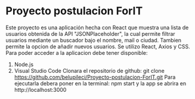 # Proyecto postulacion ForIT #
Este proyecto es una aplicación hecha con React que muestra una lista de usuarios obtenida de la API "JSONPlaceholder", la cual permite filtrar usuarios mediante un buscador bajo el nombre, mail o ciudad. Tambien permite la opcion de añadir nuevos usuarios.
Se utilizo React, Axios y CSS. 
Para poder acceder a la aplicacion debe tener disponible:
1) Node.js
2) Visual Studio Code
Clonara el repositorio de github:
   git clone <https://github.com/belupileci/Proyecto-postulacion-ForIT.git>
   Para ejecutarla debera poner en la terminal:
   npm start 
   y la app se abrira en http://localhost:3000



